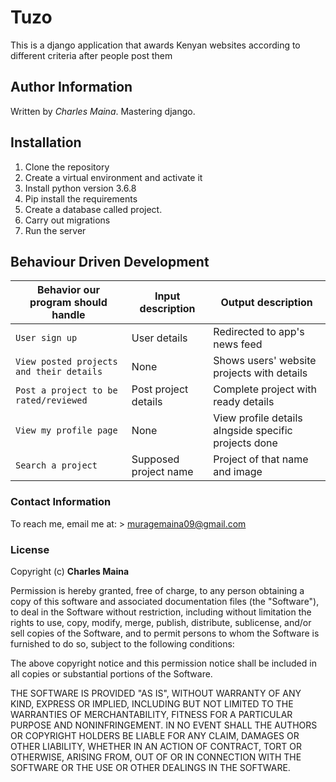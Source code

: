 # Tuzo
This is a django application that awards Kenyan websites according to different criteria after people post them

## Author Information
Written by *Charles Maina*. Mastering django.

## Installation

1. Clone the repository
2. Create a virtual environment and activate it
3. Install python version 3.6.8
4. Pip install the requirements
5. Create a database called project.
6. Carry out migrations
7. Run the server

## Behaviour Driven Development

| Behavior our program should handle | Input description |  Output description
| --- | --- | --- |
| `User sign up` | User details| Redirected to app's news feed
| `View posted projects and their details` | None |  Shows users' website projects with details
| `Post a project to be rated/reviewed` | Post project details |  Complete project with ready details
| `View my profile page` | None |  View profile details alngside specific projects done
| `Search a project` | Supposed project name |  Project of that name and image

### Contact Information

To reach me, email me at: > muragemaina09@gmail.com

### License
Copyright (c) **Charles Maina**

Permission is hereby granted, free of charge, to any person obtaining a copy of this software and associated documentation files (the "Software"), to deal in the Software without restriction, including without limitation the rights to use, copy, modify, merge, publish, distribute, sublicense, and/or sell copies of the Software, and to permit persons to whom the Software is furnished to do so, subject to the following conditions:

The above copyright notice and this permission notice shall be included in all copies or substantial portions of the Software.

THE SOFTWARE IS PROVIDED "AS IS", WITHOUT WARRANTY OF ANY KIND, EXPRESS OR IMPLIED, INCLUDING BUT NOT LIMITED TO THE WARRANTIES OF MERCHANTABILITY, FITNESS FOR A PARTICULAR PURPOSE AND NONINFRINGEMENT. IN NO EVENT SHALL THE AUTHORS OR COPYRIGHT HOLDERS BE LIABLE FOR ANY CLAIM, DAMAGES OR OTHER LIABILITY, WHETHER IN AN ACTION OF CONTRACT, TORT OR OTHERWISE, ARISING FROM, OUT OF OR IN CONNECTION WITH THE SOFTWARE OR THE USE OR OTHER DEALINGS IN THE SOFTWARE.
